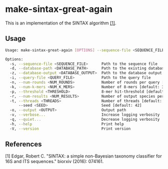 # make-sintax-great-again

This is an implementation of the SINTAX algorithm [[1]](#1).

## Usage

```sh
Usage: make-sintax-great-again [OPTIONS] --sequence-file <SEQUENCE_FILE> --query-file <QUERY_FILE>

Options:
  -s, --sequence-file <SEQUENCE_FILE>      Path to the sequence file
  -d, --database-path <DATABASE_PATH>      Path to the existing database
  -z, --database-output <DATABASE_OUTPUT>  Path to the database output
  -i, --query-file <QUERY_FILE>            Path to the query file
  -n, --num-rounds <NUM_ROUNDS>            Number of rounds per query [default: 100]
  -k, --num-k-mers <NUM_K_MERS>            Number of 8-mers [default: 32]
  -p, --threshold <THRESHOLD>              8-mer hit-threshold [default: 0.3333333333333333]
  -r, --num-results <NUM_RESULTS>          Number of output species per query [default: 5]
  -t, --threads <THREADS>                  Number of threads [default: 0]
      --seed <SEED>                        Seed [default: 42]
  -o, --output <OUTPUT>                    Output path
  -v, --verbose...                         Increase logging verbosity
  -q, --quiet...                           Decrease logging verbosity
  -h, --help                               Print help
  -V, --version                            Print version
```

## References
<a id="1">[1]</a>
Edgar, Robert C. "SINTAX: a simple non-Bayesian taxonomy classifier for 16S and ITS sequences." biorxiv (2016): 074161.
